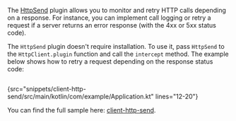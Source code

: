 [//]: # (title: Intercepting requests using HttpSend)

<tldr>
<var name="example_name" value="client-http-send"/>
<include src="lib.xml" include-id="download_example"/>
</tldr>


The [HttpSend](https://api.ktor.io/ktor-client/ktor-client-core/io.ktor.client.plugins/-http-send/index.html) plugin allows you to monitor and retry HTTP calls depending on a response. For instance, you can implement call logging or retry a request if a server returns an error response (with the 4xx or 5xx status code).

The `HttpSend` plugin doesn't require installation. To use it, pass `HttpSend` to the `HttpClient.plugin` function and call the `intercept` method. The example below shows how to retry a request depending on the response status code:

```kotlin
```
{src="snippets/client-http-send/src/main/kotlin/com/example/Application.kt" lines="12-20"}

You can find the full sample here: [client-http-send](https://github.com/ktorio/ktor-documentation/tree/%current-branch%/codeSnippets/snippets/client-http-send).

